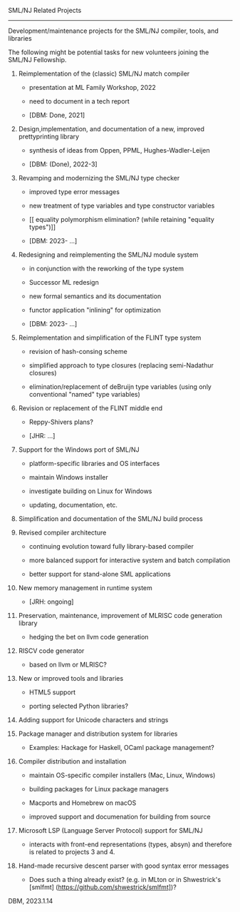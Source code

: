 SML/NJ Related Projects

----------------------

Development/maintenance projects for the SML/NJ compiler, tools, and libraries

The following might be potential tasks for new volunteers joining the SML/NJ Fellowship.

1. Reimplementation of the (classic) SML/NJ match compiler

	- presentation at ML Family Workshop, 2022

	- need to document in a tech report

	- [DBM: Done, 2021]


2. Design,implementation, and documentation of a new, improved prettyprinting library

	- synthesis of ideas from Oppen, PPML, Hughes-Wadler-Leijen

	- [DBM: (Done), 2022-3]


3. Revamping and modernizing the SML/NJ type checker

	- improved type error messages

	- new treatment of type variables and type constructor variables

	- [[ equality polymorphism elimination? (while retaining "equality types")]]

	- [DBM: 2023- ...]


4. Redesigning and reimplementing the SML/NJ module system

	- in conjunction with the reworking of the type system

	- Successor ML redesign

	- new formal semantics and its documentation

	- functor application "inlining" for optimization

	- [DBM: 2023- ...]


5. Reimplementation and simplification of the FLINT type system

	- revision of hash-consing scheme

	- simplified approach to type closures (replacing semi-Nadathur closures)

	- elimination/replacement of deBruijn type variables (using only conventional "named" type variables)


6. Revision or replacement of the FLINT middle end

	- Reppy-Shivers plans?

	- [JHR: ...]


7. Support for the Windows port of SML/NJ

	- platform-specific libraries and OS interfaces

	- maintain Windows installer

	- investigate building on Linux for Windows 

	- updating, documentation, etc.


8. Simplification and documentation of the SML/NJ build process


9. Revised compiler architecture

	- continuing evolution toward fully library-based compiler

	- more balanced support for interactive system and batch compilation

	- better support for stand-alone SML applications


10. New memory management in runtime system

	 - [JRH: ongoing]


11. Preservation, maintenance, improvement of MLRISC code generation library

	 - hedging the bet on llvm code generation


12. RISCV code generator

	 - based on llvm or MLRISC?


13. New or improved tools and libraries

	 - HTML5 support

	 - porting selected Python libraries?


14. Adding support for Unicode characters and strings


15. Package manager and distribution system for libraries

	 - Examples: Hackage for Haskell, OCaml package management?


16. Compiler distribution and installation

	 - maintain OS-specific compiler installers (Mac, Linux, Windows)

	 - building packages for Linux package managers

	 - Macports and Homebrew on macOS

	 - improved support and documenation for building from source
	 

17. Microsoft LSP (Language Server Protocol) support for SML/NJ

	 - interacts with front-end representations (types, absyn)
	   and therefore is related to projects 3 and 4.


18. Hand-made recursive descent parser with good syntax error messages

    - Does such a thing already exist? (e.g. in MLton or in Shwestrick's
      [smlfmt] (https://github.com/shwestrick/smlfmt])?
    

DBM, 2023.1.14
